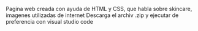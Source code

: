 Pagina web creada con ayuda de  HTML y CSS, que habla sobre skincare, imagenes utilizadas de internet
Descarga el archiv .zip y ejecutar de preferencia con visual  studio code
